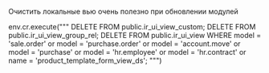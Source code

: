 Очистить локальные вью
очень полезно при обновлении модулей

env.cr.execute("""
  DELETE FROM public.ir_ui_view_custom;
  DELETE FROM public.ir_ui_view_group_rel;
  DELETE FROM public.ir_ui_view WHERE model = 'sale.order' or model = 'purchase.order' or model = 'account.move' or model = 'purchase' or model = 'hr.employee' or model = 'hr.contract' or name = 'product_template_form_view_ds';
""")
